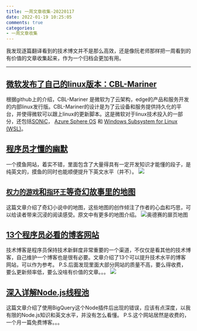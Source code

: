 ```yaml
---
title: 一周文章收集-20220117
date: 2022-01-19 10:25:05
comments: true
categories: 
- 一周文章收集
---
```


我发现逐篇翻译看到的技术博文并不是那么高效，还是像阮老师那样把一周看到的有价值的文章收集起来，作为一个归档会更加有用。

---

## [微软发布了自己的linux版本：CBL-Mariner](https://github.com/microsoft/CBL-Mariner)
根据github上的介绍，CBL-Mariner 是微软为了云架构，edge的产品和服务开发的内部linux发行版。CBL-Mariner的设计是为了云设备和服务提供持久化的平台，并使得微软可以跟上linux的更新脚本。这是微软对于linux技术投入的一部分，还包括[SONiC](https://azure.microsoft.com/en-us/blog/sonic-the-networking-switch-software-that-powers-the-microsoft-global-cloud/)， [Azure Sphere OS](https://docs.microsoft.com/en-us/azure-sphere/product-overview/what-is-azure-sphere) 和 [Windows Subsystem for Linux (WSL)](https://docs.microsoft.com/en-us/windows/wsl/about)。

## [程序员才懂的幽默](https://programmerhumor.io/)
一个摸鱼网站，着实不错，里面包含了大量得具有一定开发知识才能懂的段子，是纯英文的，摸鱼的同时也能顺便提升下英文水平（并不）。
![](programmerhumor.png)

## [`权力的游戏`和`指环王`等奇幻故事里的地图](https://www.smithsonianmag.com/smart-news/explore-literary-maps-of-famous-authors-180979409/)
这篇文章介绍了奇幻小说中的地图，这些地图的创作倾注了作者的心血和巧思，可以给读者带来沉浸的阅读感受。原文中有更多的地图介绍。
![`奥德赛`的扉页地图](map1.png)

## [13个程序员必看的博客网站](https://blog.bit.ai/programming-blogs-and-websites/)
技术博客是程序员保持技术新鲜度非常重要的一个渠道，不仅仅是看其他的技术博客，自己维护一个博客也是很有必要。文章介绍了13个可以提升技术水平的博客网站，可以作为参考。
P.S.后面发现里面大部分网站的质量不高，要么得收费，要么更新频率低，要么没啥有价值的文章。。。
![](blog.jpg)

## [深入详解Node.js线程池](https://betterprogramming.pub/a-deep-dive-into-the-node-js-thread-pool-a1f32a4f8628)
这篇文章介绍了使用BigQuery这个Node插件后出现的错误，应该有点深度，以我有限的Node.js知识和英文水平，并没有怎么看懂。
P.S.这个网站居然是收费的，一个月一篇免费博客。。。







